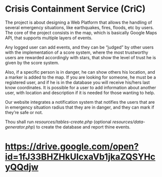 # Crisis Containment Service (CriC)
The project is about designing a Web Platform that allows the handling of several emergency situations, like earthquakes, fires, floods, etc by users. The core of the project consists in the map, which is basically Google Maps API, that supports multiple layers of events.

Any logged user can add events, and they can be “judged” by other users with the implementation of a score system, where the most trustworthy users are rewarded accordingly with stars, that show the level of trust he is given by the score system.

Also, if a specific person is in danger, he can show others his location, and a marker is added to the map. If you are looking for someone, he must be a registered user, and if he is in the database you will receive his/hers last know coordinates. It is possible for a user to add information about another user, with location and description if it is needed for those wanting to help.

Our website integrates a notification system that notifies the users that are in emergency situation radius that they are in danger, and they can mark if they’re safe or not.

Thou shall run _resources/tables-create.php_ (optional _resources/data-generator.php_) to create the database and report thine events.

# https://drive.google.com/open?id=1fJ33BHZHkUIcxaVb1jkaZQSYHcyQQdjw
